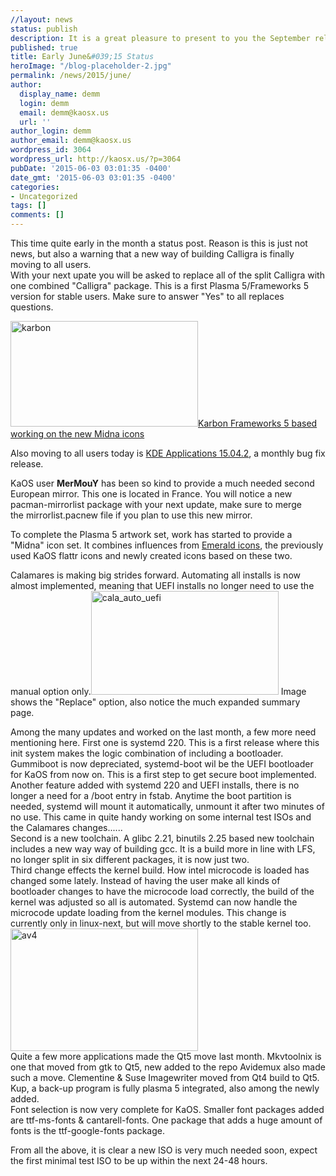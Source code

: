 ```yaml
---
//layout: news
status: publish
description: It is a great pleasure to present to you the September release of a new stable ISO.
published: true
title: Early June&#039;15 Status
heroImage: "/blog-placeholder-2.jpg"
permalink: /news/2015/june/
author:
  display_name: demm
  login: demm
  email: demm@kaosx.us
  url: ''
author_login: demm
author_email: demm@kaosx.us
wordpress_id: 3064
wordpress_url: http://kaosx.us/?p=3064
pubDate: '2015-06-03 03:01:35 -0400'
date_gmt: '2015-06-03 03:01:35 -0400'
categories:
- Uncategorized
tags: []
comments: []
---
```

<p>This time quite early in the month a status post. Reason is this is just not news, but also a warning that a new way of building Calligra is finally moving to all users.<br />
With your next upate you will be asked to replace all of the split Calligra with one combined "Calligra" package.  This is a first Plasma 5/Frameworks 5 version for stable users.  Make sure to answer "Yes" to all replaces questions.</p>
<p><a href="http://kaosx.us/wp-content/uploads/2015/06/Screenshot_20150528_113811.png"><img src="http://kaosx.us/wp-content/uploads/2015/06/Screenshot_20150528_113811-300x169.png" alt="karbon" width="300" height="169" class="alignleft size-medium wp-image-3065" />Karbon Frameworks 5 based working on the new Midna icons</a></p>
<p>Also moving to all users today is <a class="fancybox-iframe" href="https://www.kde.org/announcements/announce-applications-15.04.2.php" title="KDE Applications 15.04.2">KDE Applications 15.04.2</a>, a monthly bug fix release.</p>
<p>KaOS user <strong>MerMouY</strong> has been so kind to provide a much needed second European mirror.  This one is located in France.  You will notice a new pacman-mirrorlist package with your next update, make sure to merge<br />
the mirrorlist.pacnew file if you plan to use this new mirror.</p>
<p>To complete the Plasma 5 artwork set, work has started to provide a "Midna" icon set.  It combines influences from <a class="fancybox-iframe" href="http://vinceliuice.deviantart.com/art/Emerald-icons-theme-490755152" title="emerald">Emerald icons</a>, the previously used KaOS flattr icons and newly created icons based on these two.</p>
<p>Calamares is making big strides forward.  Automating all installs is now almost implemented, meaning that UEFI installs no longer need to use the manual option only.<a href="http://kaosx.us/wp-content/uploads/2015/06/Screenshot_20150526_133823.png"><img src="http://kaosx.us/wp-content/uploads/2015/06/Screenshot_20150526_133823-300x166.png" alt="cala_auto_uefi" width="300" height="166" class="alignright size-medium wp-image-3069" /></a>  Image shows the "Replace" option, also notice the much expanded summary page.</p>
<p>Among the many updates and worked on the last month, a few more need mentioning here. First one is systemd 220.  This is a first release where this init system makes the logic combination of including a bootloader.  Gummiboot is now depreciated, systemd-boot wil be the UEFI bootloader for KaOS from now on.  This is a first step to get secure boot implemented.  Another feature added with systemd 220 and UEFI installs, there is no longer a need for a /boot entry in fstab.  Anytime the boot partition is needed, systemd will mount it automatically, unmount it after two minutes of no use.  This came in quite handy working on some internal test ISOs and the Calamares changes......<br />
Second is a new toolchain.  A glibc 2.21, binutils 2.25 based new toolchain includes a new way way of building gcc.  It is a build more in line with LFS, no longer split in six different packages, it is now just two.<br />
Third change effects the kernel build.  How intel microcode is loaded has changed some lately.  Instead of having the user make all kinds of bootloader changes to have the microcode load correctly, the build of the kernel was adjusted so all is automated.  Systemd can now handle the microcode update loading from the kernel modules.  This change is currently only in linux-next, but will move shortly to the stable kernel too.<br />
<a href="http://kaosx.us/wp-content/uploads/2015/06/av4.png"><img src="http://kaosx.us/wp-content/uploads/2015/06/av4-300x196.png" alt="av4" width="300" height="196" class="alignleft size-medium wp-image-3074" /></a><br />
Quite a few more applications made the Qt5 move last month.  Mkvtoolnix is one that moved from gtk to Qt5, new added to the repo Avidemux also made such a move.  Clementine & Suse Imagewriter moved from Qt4 build to Qt5.  Kup, a back-up program is fully plasma 5 integrated, also among the newly added.<br />
Font selection is now very complete for KaOS.  Smaller font packages added are ttf-ms-fonts & cantarell-fonts.  One package that adds a huge amount of fonts is the ttf-google-fonts package.</p>
<p>From all the above, it is clear a new ISO is very much needed soon, expect the first minimal test ISO to be up within the next 24-48 hours.</p>
